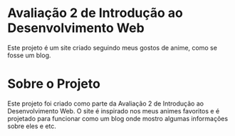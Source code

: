 <h1>Avaliação 2 de Introdução ao Desenvolvimento Web</h1>
<p>Este projeto é um site criado seguindo meus gostos de anime, como se fosse um blog.</p>

<h1>Sobre o Projeto</h1>
<p>Este projeto foi criado como parte da Avaliação 2 de Introdução ao Desenvolvimento Web. O site é inspirado nos meus animes favoritos e é projetado para funcionar como um blog onde mostro algumas informações sobre eles e etc.</p>
